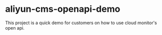 # aliyun-cms-openapi-demo

This project is a quick demo for customers on how to use cloud monitor's open api.
